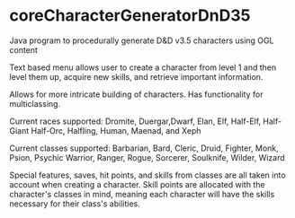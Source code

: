 # coreCharacterGeneratorDnD35
Java program to procedurally generate D&amp;D v3.5 characters using OGL content

Text based menu allows user to create a character from level 1 and then level them up, acquire new skills, and retrieve important information. 

Allows for more intricate building of characters. 
Has functionality for multiclassing. 

Current races supported:
Dromite, Duergar,Dwarf, Elan, Elf, Half-Elf, Half-Giant Half-Orc, Halfling, Human, Maenad, and Xeph

Current classes supported:
Barbarian, Bard, Cleric, Druid, Fighter, Monk, Psion, Psychic Warrior, Ranger, Rogue, Sorcerer, Soulknife, Wilder, Wizard

Special features, saves, hit points, and skills from classes are all taken into account when creating a character. Skill points are allocated with the character's classes in mind, meaning each character will have the skills necessary for their class's abilities. 
